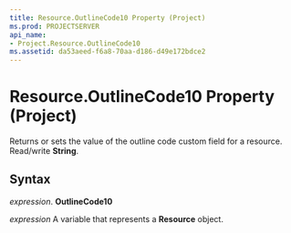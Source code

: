 ```yaml
---
title: Resource.OutlineCode10 Property (Project)
ms.prod: PROJECTSERVER
api_name:
- Project.Resource.OutlineCode10
ms.assetid: da53aeed-f6a8-70aa-d186-d49e172bdce2
---
```



# Resource.OutlineCode10 Property (Project)

 Returns or sets the value of the outline code custom field for a resource. Read/write **String**.


## Syntax

 _expression_. **OutlineCode10**

 _expression_ A variable that represents a **Resource** object.


